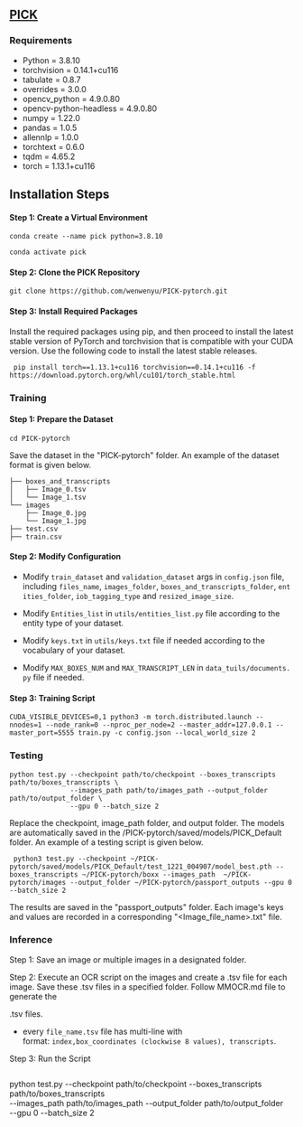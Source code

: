## <u>PICK </u>

### Requirements

- Python = 3.8.10
- torchvision =  0.14.1+cu116
- tabulate = 0.8.7
- overrides = 3.0.0
- opencv_python = 4.9.0.80
- opencv-python-headless = 4.9.0.80
- numpy =  1.22.0
- pandas = 1.0.5
- allennlp = 1.0.0
- torchtext = 0.6.0
- tqdm = 4.65.2
- torch = 1.13.1+cu116

## Installation Steps

#### Step 1: Create a Virtual Environment

```
conda create --name pick python=3.8.10

conda activate pick
```

#### Step 2: Clone the PICK Repository

```
git clone https://github.com/wenwenyu/PICK-pytorch.git
```

#### Step 3: Install Required Packages

Install the required packages using pip, and then proceed to install the latest stable version of PyTorch and torchvision that is compatible with your CUDA version. Use the following code to install the latest stable releases.

```
 pip install torch==1.13.1+cu116 torchvision==0.14.1+cu116 -f https://download.pytorch.org/whl/cu101/torch_stable.html
```

### Training

#### Step 1: Prepare the Dataset

```
cd PICK-pytorch
```

Save the dataset in the "PICK-pytorch" folder.  An example of the dataset format is given below.

```
├── boxes_and_transcripts
│   ├── Image_0.tsv
│   └── Image_1.tsv
└── images
    ├── Image_0.jpg
    └── Image_1.jpg  
├── test.csv
├── train.csv
```

#### Step 2: Modify  Configuration

- Modify `train_dataset` and `validation_dataset` args in `config.json` file, including `files_name`, `images_folder`, `boxes_and_transcripts_folder`, `entities_folder`, `iob_tagging_type` and `resized_image_size`.

- Modify `Entities_list` in `utils/entities_list.py` file according to the entity type of your dataset.

- Modify `keys.txt` in `utils/keys.txt` file if needed according to the vocabulary of your dataset.

- Modify `MAX_BOXES_NUM` and `MAX_TRANSCRIPT_LEN` in `data_tuils/documents.py` file if needed.

#### Step 3: Training Script

```
CUDA_VISIBLE_DEVICES=0,1 python3 -m torch.distributed.launch --nnodes=1 --node_rank=0 --nproc_per_node=2 --master_addr=127.0.0.1 --master_port=5555 train.py -c config.json --local_world_size 2
```

### Testing

```
python test.py --checkpoint path/to/checkpoint --boxes_transcripts path/to/boxes_transcripts \
               --images_path path/to/images_path --output_folder path/to/output_folder \
               --gpu 0 --batch_size 2
```

Replace the checkpoint, image_path folder, and output folder. The models are automatically saved in the /PICK-pytorch/saved/models/PICK_Default folder. An example of a testing script is given below.

```
 python3 test.py --checkpoint ~/PICK-pytorch/saved/models/PICK_Default/test_1221_004907/model_best.pth --boxes_transcripts ~/PICK-pytorch/boxx --images_path  ~/PICK-pytorch/images --output_folder ~/PICK-pytorch/passport_outputs --gpu 0 --batch_size 2
```

The results are saved in the "passport_outputs" folder. Each image's keys and values are recorded in a corresponding "<Image_file_name>.txt" file. 

### Inference

Step 1:  Save an image or multiple images in a designated folder.

Step 2: Execute an OCR script on the images and create a <filename>.tsv file for each image. Save these .tsv files in a specified folder.  Follow MMOCR.md file to generate the 

.tsv files.

- every `file_name.tsv` file has multi-line with format: `index,box_coordinates (clockwise 8 values), transcripts`.

Step 3: Run the Script

```

```

python test.py --checkpoint path/to/checkpoint --boxes_transcripts path/to/boxes_transcripts \
               --images_path path/to/images_path --output_folder path/to/output_folder \
               --gpu 0 --batch_size 2

```

```
